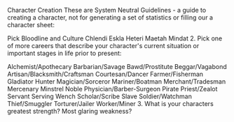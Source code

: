 Character Creation
These are System Neutral Guidelines - a guide to creating a character, not for generating a set of statistics or filling our a character sheet:

Pick Bloodline and Culture
Chlendi
Eskla
Heteri
Maetah
Mindat
    2.  Pick one of more careers that describe your character's current situation or important stages in life prior to present:
    
Alchemist/Apothecary
Barbarian/Savage
Bawd/Prostitute
Beggar/Vagabond
Artisan/Blacksmith/Craftsman
Courtesan/Dancer
Farmer/Fisherman
Gladiator
Hunter
Magician/Sorceror
Mariner/Boatman
Merchant/Tradesman
Mercenary
Minstrel
Noble
Physician/Barber-Surgeon
Pirate
Priest/Zealot
Servant
Serving Wench
Scholar/Scribe
Slave
Soldier/Watchman
Thief/Smuggler
Torturer/Jailer
Worker/Miner
     3. What is your characters greatest strength?  Most glaring weakness?